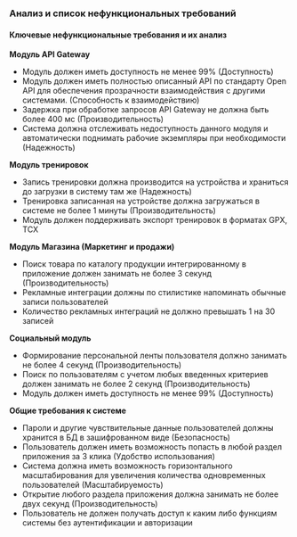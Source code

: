 ### Анализ и список нефункциональных требований

#### Ключевые нефункциональные требования и их анализ

**Модуль API Gateway**

* Модуль должен иметь доступность не менее 99% (Доступность)
* Модуль должен иметь полностью описанный API по стандарту Open API для обеспечения прозрачности взаимодействия с другими системами. (Способность к взаимодействию)
* Задержка при обработке запросов API Gateway не должна быть более 400 мс (Производительность)
* Система должна отслеживать недоступность данного модуля и автоматически поднимать рабочие экземпляры при необходимости (Надежность)

**Модуль тренировок**

* Запись тренировки должна производится на устройства и храниться до загрузки в систему там же (Надежность)
* Тренировка записанная на устройстве должна загружаться в системе не более 1 минуты (Производительность)
* Модуль должен поддерживать экспорт тренировок в форматах GPX, TCX


**Модуль Магазина (Маркетинг и продажи)**

* Поиск товара по каталогу продукции интегрированному в приложение должен занимать не более 3 секунд (Производительность)
* Рекламные интеграции должны по стилистике напоминать обычные записи пользователей
* Количество рекламных интеграций не должно превышать 1 на 30 записей


**Социальный модуль**

* Формирование персональной  ленты пользователя должно занимать не более 4 секунд (Производительность)
* Поиск по пользователям с учетом любых введенных критериев должен занимать не более 2 секунд (Производительность)
* Модуль должен иметь доступность не менее 99% (Доступность)


**Общие требования к системе**

* Пароли и другие чувствительные данные пользователей должны хранится в БД в зашифрованном виде (Безопасность)
* Пользователь должен иметь возможность попасть в любой раздел приложения за 3 клика (Удобство использования)
* Система должна иметь возможность горизонтального масштабирования для увеличения количества одновременных пользователей (Масштабируемость)
* Открытие любого раздела приложения должна занимать не более двух секунд (Производительность)
* Пользователь не должен получать доступ к каким либо функциям системы без аутентификации и авторизации
